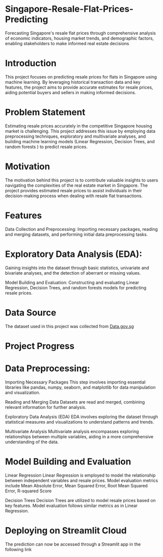 # Singapore-Resale-Flat-Prices-Predicting

Forecasting Singapore's resale flat prices through comprehensive analysis of economic indicators, housing market trends, and demographic factors, enabling stakeholders to make informed real estate decisions

# Introduction

This project focuses on predicting resale prices for flats in Singapore using machine learning. By leveraging historical transaction data and key features, the project aims to provide accurate estimates for resale prices, aiding potential buyers and sellers in making informed decisions.

# Problem Statement

Estimating resale prices accurately in the competitive Singapore housing market is challenging. This project addresses this issue by employing data preprocessing techniques, exploratory and multivariate analyses, and building machine learning models (Linear Regression, Decision Trees, and  random forests ) to predict resale prices.

# Motivation

The motivation behind this project is to contribute valuable insights to users navigating the complexities of the real estate market in Singapore. The project provides estimated resale prices to assist individuals in their decision-making process when dealing with resale flat transactions.

# Features

Data Collection and Preprocessing: Importing necessary packages, reading and merging datasets, and performing initial data preprocessing tasks.

# Exploratory Data Analysis (EDA): 

Gaining insights into the dataset through basic statistics, univariate and bivariate analyses, and the detection of aberrant or missing values.


Model Building and Evaluation: Constructing and evaluating Linear Regression, Decision Trees, and random forests  models for predicting resale prices.


# Data Source
The dataset used in this project was collected from [Data.gov.sg](https://data.gov.sg/)

# Project Progress
# Data Preprocessing:
 Importing Necessary Packages This step involves importing essential libraries like pandas, numpy, seaborn, and matplotlib for data manipulation and visualization.

Reading and Merging Data Datasets are read and merged, combining relevant information for further analysis.

Exploratory Data Analysis (EDA) EDA involves exploring the dataset through statistical measures and visualizations to understand patterns and trends.

Multivariate Analysis Multivariate analysis encompasses exploring relationships between multiple variables, aiding in a more comprehensive understanding of the data.

# Model Building and Evaluation

Linear Regression Linear Regression is employed to model the relationship between independent variables and resale prices. Model evaluation metrics include Mean Absolute Error, Mean Squared Error, Root Mean Squared Error, R-squared Score

Decision Trees Decision Trees are utilized to model resale prices based on key features. Model evaluation follows similar metrics as in Linear Regression.

# Deploying on Streamlit Cloud
The prediction can now be accessed through a Streamlit app in the following link 
